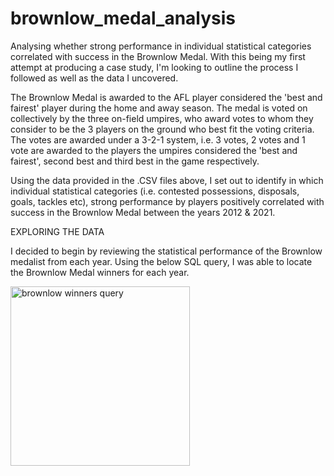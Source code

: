 # brownlow_medal_analysis
Analysing whether strong performance in individual statistical categories correlated with success in the Brownlow Medal. With this being my first attempt at producing a case study, I'm looking to outline the process I followed as well as the data I uncovered.

The Brownlow Medal is awarded to the AFL player considered the 'best and fairest' player during the home and away season. The medal is voted on collectively by the three on-field umpires, who award votes to whom they consider to be the 3 players on the ground who best fit the voting criteria. The votes are awarded under a 3-2-1 system, i.e. 3 votes, 2 votes and 1 vote are awarded to the players the umpires considered the 'best and fairest', second best and third best in the game respectively.

Using the data provided in the .CSV files above, I set out to identify in which individual statistical categories (i.e. contested possessions, disposals, goals, tackles etc), strong performance by players positively correlated with success in the Brownlow Medal between the years 2012 & 2021.

EXPLORING THE DATA

I decided to begin by reviewing the statistical performance of the Brownlow medalist from each year. Using the below SQL query, I was able to locate the Brownlow Medal winners for each year.

<img width="287" alt="brownlow winners query" src="https://user-images.githubusercontent.com/82799348/166616671-5f76b937-b797-44ec-b7f9-7c221cf48d76.png">

